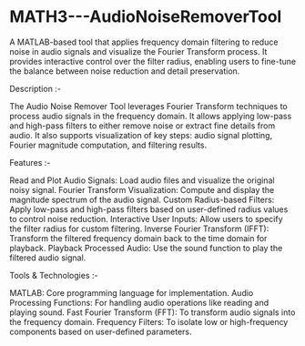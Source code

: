 # MATH3---AudioNoiseRemoverTool


A MATLAB-based tool that applies frequency domain filtering to reduce noise in audio signals and visualize the Fourier Transform process. It provides interactive control over the filter radius, enabling users to fine-tune the balance between noise reduction and detail preservation.

Description :-

The Audio Noise Remover Tool leverages Fourier Transform techniques to process audio signals in the frequency domain. It allows applying low-pass and high-pass filters to either remove noise or extract fine details from audio. It also supports visualization of key steps: audio signal plotting, Fourier magnitude computation, and filtering results.

Features :-

Read and Plot Audio Signals: Load audio files and visualize the original noisy signal.
Fourier Transform Visualization: Compute and display the magnitude spectrum of the audio signal.
Custom Radius-based Filters: Apply low-pass and high-pass filters based on user-defined radius values to control noise reduction.
Interactive User Inputs: Allow users to specify the filter radius for custom filtering.
Inverse Fourier Transform (IFFT): Transform the filtered frequency domain back to the time domain for playback.
Playback Processed Audio: Use the sound function to play the filtered audio signal.

Tools & Technologies :-

MATLAB: Core programming language for implementation.
Audio Processing Functions: For handling audio operations like reading and playing sound.
Fast Fourier Transform (FFT): To transform audio signals into the frequency domain.
Frequency Filters: To isolate low or high-frequency components based on user-defined parameters.

